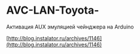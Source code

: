 # AVC-LAN-Toyota-
Активация AUX эмуляцией чейнджера на Arduino

[http://blog.instalator.ru/archives/1146](http://blog.instalator.ru/archives/1146)
